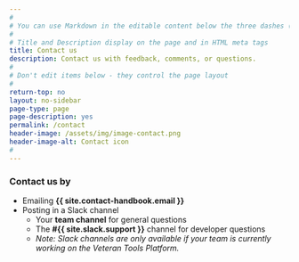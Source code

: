 ```yaml
---
#
# You can use Markdown in the editable content below the three dashes (---)
#
# Title and Description display on the page and in HTML meta tags
title: Contact us
description: Contact us with feedback, comments, or questions.
#
# Don't edit items below - they control the page layout
#
return-top: no
layout: no-sidebar
page-type: page
page-description: yes
permalink: /contact
header-image: /assets/img/image-contact.png
header-image-alt: Contact icon
#
---
```


### Contact us by

* Emailing **{{ site.contact-handbook.email }}**
* Posting in a Slack channel
  * Your **team channel** for general questions
  * The **#{{ site.slack.support }}** channel for developer questions
  * *Note: Slack channels are only available if your team is currently working on the Veteran Tools Platform.*

<p>&nbsp;</p>
<p>&nbsp;</p>
<p>&nbsp;</p>

